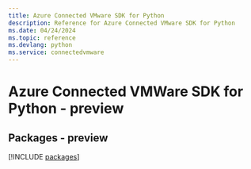 ```yaml
---
title: Azure Connected VMware SDK for Python
description: Reference for Azure Connected VMware SDK for Python
ms.date: 04/24/2024
ms.topic: reference
ms.devlang: python
ms.service: connectedvmware
---
```

# Azure Connected VMWare SDK for Python - preview
## Packages - preview
[!INCLUDE [packages](connected-vmware-index.md)]